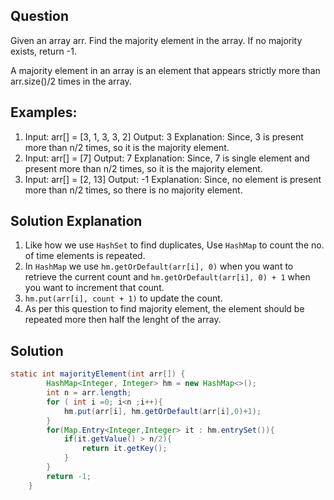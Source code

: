 ## Question
Given an array arr. Find the majority element in the array. If no majority exists, return -1.

A majority element in an array is an element that appears strictly more than arr.size()/2 times in the array.

## Examples:

1. Input: arr[] = [3, 1, 3, 3, 2]
Output: 3
Explanation: Since, 3 is present more than n/2 times, so it is the majority element.
2. Input: arr[] = [7]
Output: 7
Explanation: Since, 7 is single element and present more than n/2 times, so it is the majority element.
3. Input: arr[] = [2, 13]
Output: -1
Explanation: Since, no element is present more than n/2 times, so there is no majority element.

## Solution Explanation
1. Like how we use `HashSet` to find duplicates, Use `HashMap` to count the no. of time elements is repeated.
2. In `HashMap` we use  `hm.getOrDefault(arr[i], 0)` when you want to retrieve the current count and `hm.getOrDefault(arr[i], 0) + 1` when you want to increment that count.
3. `hm.put(arr[i], count + 1)` to update the count.
4. As per this question to find majority element, the element should be repeated more then half the lenght of the array.

## Solution
```java
static int majorityElement(int arr[]) {
        HashMap<Integer, Integer> hm = new HashMap<>();
        int n = arr.length;
        for ( int i =0; i<n ;i++){
            hm.put(arr[i], hm.getOrDefault(arr[i],0)+1);
        }
        for(Map.Entry<Integer,Integer> it : hm.entrySet()){
            if(it.getValue() > n/2){
                return it.getKey();
            }
        }
        return -1;
    }
```